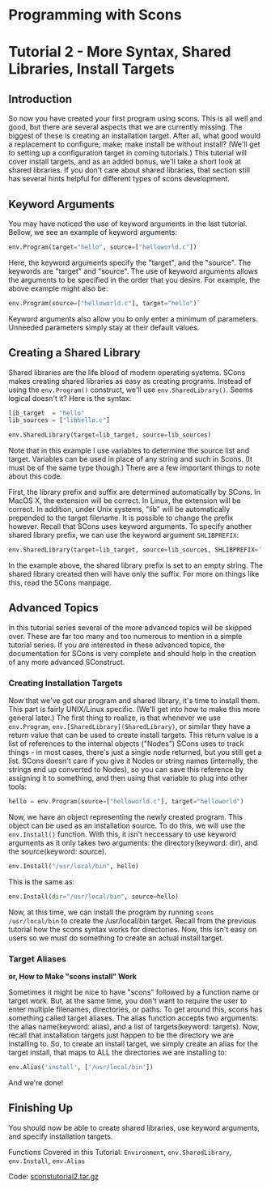 
# Programming with Scons


# Tutorial 2 - More Syntax, Shared Libraries, Install Targets


## Introduction

So now you have created your first program using scons.  This is all well and good, but there are several aspects that we are currently missing.  The biggest of these is creating an installation target.  After all, what good would a replacement to configure; make; make install be without install? (We'll get to setting up a configuration target in coming tutorials.)  This tutorial will cover install targets, and as an added bonus, we'll take a short look at shared libraries.  If you don't care about shared libraries, that section still has several hints helpful for different types of scons development.


## Keyword Arguments

You may have noticed the use of keyword arguments in the last tutorial.  Bellow, we see an example of keyword arguments:
```python
env.Program(target="hello", source=["helloworld.c"])
```

Here, the keyword arguments specify the "target", and the "source".  The keywords are "target" and "source".  The use of keyword arguments allows the arguments to be specified in the order that you desire.  For example, the above example might also be:
```python
env.Program(source=["helloworld.c"], target="hello")`
```

Keyword arguments also allow you to only enter a minimum of parameters.  Unneeded parameters simply stay at their default values.


## Creating a Shared Library

Shared libraries are the life blood of modern operating systems.  SCons makes creating shared libraries as easy as creating programs.  Instead of using the `env.Program()` construct, we'll use `env.SharedLibrary()`.  Seems logical doesn't it? Here is the syntax:
```python
lib_target  = "hello"
lib_sources = ["libhello.c"]

env.SharedLibrary(target=lib_target, source=lib_sources)
```

Note that in this example I use variables to determine the source list and target.  Variables can be used in place of any string and such in Scons.  (It must be of the same type though.)  There are a few important things to note about this code.

First, the library prefix and suffix are determined automatically by SCons. In MacOS X, the extension will be correct.  In Linux, the extension will be correct. In addition, under Unix systems, "lib" will be automatically prepended to the target filename. It is possible to change the prefix however.  Recall that SCons uses keyword arguments.  To specify another shared library prefix, we can use the keyword argument `SHLIBPREFIX`:
```python
env.SharedLibrary(target=lib_target, source=lib_sources, SHLIBPREFIX='')
```

In the example above, the shared library prefix is set to an empty string.  The shared library created then will have only the suffix.  For more on things like this, read the SCons manpage.


## Advanced Topics

In this tutorial series several of the more advanced topics will be skipped over.  These are far too many and too numerous to mention in a simple tutorial series.  If you are interested in these advanced topics, the documentation for SCons is very complete and should help in the creation of any more advanced SConstruct.


### Creating Installation Targets

Now that we've got our program and shared library, it's time to install them.  This part is fairly UNIX/Linux specific.  (We'll get into how to make this more general later.) The first thing to realize, is that whenever we use `env.Program`, `env.[SharedLibrary](SharedLibrary)`, or similar they have a return value that can be used to create install targets.  This return value is a list of references to the internal objects ("Nodes") SCons uses to track things - in most cases, there's just a single node returned, but you still get a list.  SCons doesn't care if you give it Nodes or string names (internally, the strings end up converted to Nodes), so you can save this reference by assigning it to something, and then using that variable to plug into other tools:
```python
hello = env.Program(source=["helloworld.c"], target="helloworld")
```

Now, we have an object representing the newly created program.  This object can be used as an installation source.  To do this, we will use the `env.Install()` function.  With this, it isn't neccessary to use keyword arguments as it only takes two arguments: the directory(keyword: dir), and the source(keyword: source).
```python
env.Install("/usr/local/bin", hello)
```

This is the same as:
```python
env.Install(dir="/usr/local/bin", source=hello)
```

Now, at this time, we can install the program by running `scons /usr/local/bin`  to create the /usr/local/bin target.  Recall from the previous tutorial how the scons syntax works for directories.  Now, this isn't easy on users so we must do something to create an actual install target.


### Target Aliases

**or, How to Make "scons install" Work**

Sometimes it might be nice to have "scons" followed by a function name or target work.  But, at the same time, you don't want to require the user to enter multiple filenames, directories, or paths.  To get around this, scons has something called target aliases. The alias function accepts two arguments: the alias name(keyword: alias), and a list of targets(keyword: targets).  Now, recall that installation targets just happen to be the directory we are installing to.  So, to create an install target, we simply create an alias for the target install, that maps to ALL the directories we are installing to:
```python
env.Alias('install', ['/usr/local/bin'])
```

And we're done!


## Finishing Up

You should now be able to create shared libraries, use keyword arguments, and specify installation targets.

Functions Covered in this Tutorial: `Environment`, `env.SharedLibrary`, `env.Install`, `env.Alias`

Code: [sconstutorial2.tar.gz](https://github.com/SCons/scons/wiki/SconsTutorial12/sconstutorial2.tar.gz)
